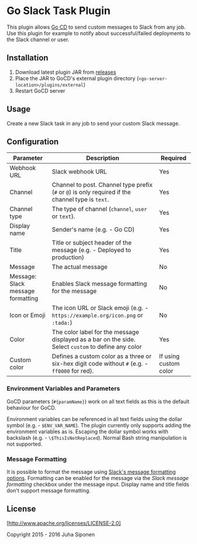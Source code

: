 Go Slack Task Plugin
====================

This plugin allows [Go CD](https://www.go.cd/) to send custom messages to Slack
from any job. Use this plugin for example to notify about successful/failed deployments
to the Slack channel or user.

Installation
------------

 1. Download latest plugin JAR from [releases](https://github.com/Vincit/gocd-slack-task/releases)
 2. Place the JAR to GoCD's external plugin directory (`<go-server-location>/plugins/external`)
 3. Restart GoCD server
 
Usage
------------

Create a new Slack task in any job to send your custom Slack message.

Configuration
-------------

|Parameter|Description|Required|
|---------|-----------|--------|
|Webhook URL|Slack webhook URL|Yes|
|Channel|Channel to post. Channel type prefix (`#` or `@`) is only required if the channel type is `text`.|Yes|
|Channel type|The type of channel (`channel`, `user` or `text`).|Yes|
|Display name|Sender's name (e.g. - Go CD)|Yes|
|Title|Title or subject header of the message (e.g. - Deployed to production)|Yes|
|Message|The actual message|No|
|Message: Slack message formatting|Enables Slack message formatting for the message|No|
|Icon or Emoji|The icon URL or Slack emoji (e.g. - `https://example.org/icon.png` or `:tada:`)|No|
|Color|The color label for the message displayed as a bar on the side. Select `custom` to define any color|Yes|
|Custom color|Defines a custom color as a three or six-hex digit code without `#` (e.g. - `ff0000` for red).|If using custom color|

### Environment Variables and Parameters

GoCD parameters (`#{paramName}`) work on all text fields as this is the default
behaviour for GoCD.

Environment variables can be referenced in all text fields using the dollar symbol (e.g. - `$ENV_VAR_NAME`).
The plugin currently only supports adding the environment variables as is. Escaping the dollar symbol
works with backslash (e.g. - `\$ThisIsNotReplaced`). Normal Bash string manipulation is not supported.

### Message Formatting

It is possible to format the message using [Slack's message formatting options](https://get.slack.help/hc/en-us/articles/202288908-How-can-I-add-formatting-to-my-messages-).
Formatting can be enabled for the message via the _Slack message formatting_ checkbox under
the message input. Display name and title fields don't support message formatting.

License
-------

[http://www.apache.org/licenses/LICENSE-2.0]

Copyright 2015 - 2016 Juha Siponen
